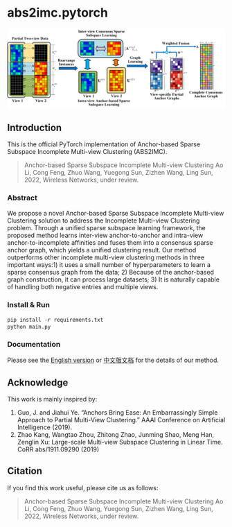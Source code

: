 # abs2imc.pytorch

<img src="docs/image.png" style="zoom:60%;" />

## Introduction

This is the official PyTorch implementation of Anchor-based Sparse Subspace Incomplete Multi-view Clustering (ABS2IMC).

> Anchor-based Sparse Subspace Incomplete Multi-view Clustering
> Ao Li, Cong Feng, Zhuo Wang, Yuegong Sun, Zizhen Wang, Ling Sun, 2022, Wireless Networks, under review.

### Abstract

We propose a novel Anchor-based Sparse Subspace Incomplete Multi-view Clustering solution to address the Incomplete Multi-view Clustering problem. Through a unified sparse subspace learning framework, the proposed method learns inter-view anchor-to-anchor and intra-view anchor-to-incomplete affinities and fuses them into a consensus sparse anchor graph, which yields a unified clustering result. Our method outperforms other incomplete multi-view clustering methods in three important ways:1) it uses a small number of hyperparameters to learn a sparse consensus graph from the data; 2) Because of the anchor-based graph construction, it can process large datasets; 3) It is naturally capable of handling both negative entries and multiple views.


### Install & Run

```
pip install -r requirements.txt
python main.py
```

### Documentation

Please see the [English version](docs/formula-en.md) or [中文版文档](docs/formula-zh.md) for the details of our method.


## Acknowledge

This work is mainly inspired by:
1. Guo, J. and Jiahui Ye. “Anchors Bring Ease: An Embarrassingly Simple Approach to Partial Multi-View Clustering.” AAAI Conference on Artificial Intelligence (2019).
2. Zhao Kang, Wangtao Zhou, Zhitong Zhao, Junming Shao, Meng Han, Zenglin Xu:
Large-scale Multi-view Subspace Clustering in Linear Time. CoRR abs/1911.09290 (2019)


## Citation

If you find this work useful, please cite us as follows:

> Anchor-based Sparse Subspace Incomplete Multi-view Clustering
> Ao Li, Cong Feng, Zhuo Wang, Yuegong Sun, Zizhen Wang, Ling Sun, 2022, Wireless Networks, under review.
